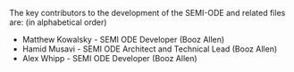 The key contributors to the development of the SEMI-ODE and related files are:
(in alphabetical order)

- Matthew Kowalsky - SEMI ODE Developer (Booz Allen) 
- Hamid Musavi - SEMI ODE Architect and Technical Lead (Booz Allen)
- Alex Whipp - SEMI ODE Developer (Booz Allen)

